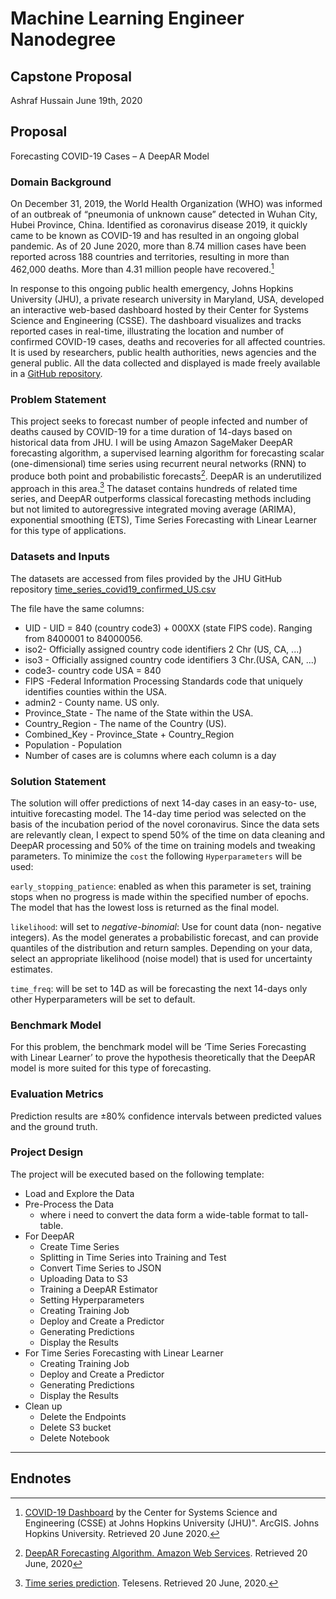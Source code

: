 
# Machine Learning Engineer Nanodegree
## Capstone Proposal
Ashraf Hussain
June 19th, 2020
## Proposal
Forecasting COVID-19 Cases – A DeepAR Model
### Domain Background
On December 31, 2019, the World Health Organization (WHO) was informed of an outbreak of “pneumonia of unknown cause” detected in Wuhan City, Hubei Province, China. Identified as coronavirus disease 2019, it quickly came
to be known as COVID-19 and has resulted in an ongoing global pandemic. As
of 20 June 2020, more than 8.74 million cases have been reported across
188 countries and territories, resulting in more than 462,000 deaths. More
than 4.31 million people have recovered.[^1]

In response to this ongoing public health emergency, Johns Hopkins
University (JHU), a private research university in Maryland, USA,
developed an interactive web-based dashboard hosted by their Center for
Systems Science and Engineering (CSSE). The dashboard visualizes and
tracks reported cases in real-time, illustrating the location and number
of confirmed COVID-19 cases, deaths and recoveries for all affected
countries. It is used by researchers, public health authorities, news
agencies and the general public. All the data collected and displayed is
made freely available in a [GitHub
repository](https://github.com/CSSEGISandData/COVID-19/tree/master/csse_covid_19_data).
### Problem Statement
This project seeks to forecast number of people infected and number of
deaths caused by COVID-19 for a time duration of 14-days based on
historical data from JHU. I will be using Amazon SageMaker DeepAR
forecasting algorithm, a supervised learning algorithm for forecasting
scalar (one-dimensional) time series using recurrent neural networks (RNN)
to produce both point and probabilistic forecasts[^2].
DeepAR is an underutilized approach in this area.[^3] The dataset contains
hundreds of related time series, and DeepAR outperforms classical
forecasting methods including but not limited to autoregressive integrated
moving average (ARIMA), exponential smoothing (ETS), Time Series
Forecasting with Linear Learner for this type of applications.
### Datasets and Inputs
The datasets are accessed from files provided by the JHU GitHub
repository [time_series_covid19_confirmed_US.csv](https://github.com/CSSEGISandData/COVID-19/blob/master/csse_covid_19_data/csse_covid_19_time_series/time_series_covid19_confirmed_US.csv)

The file have the same columns:
* UID - UID = 840 (country code3) + 000XX (state FIPS code). Ranging from
8400001 to 84000056.
* iso2- Officially assigned country code identifiers 2 Chr (US, CA, ...)
* iso3 - Officially assigned country code identifiers 3 Chr.(USA, CAN,
...)
* code3- country code USA = 840
* FIPS -Federal Information Processing Standards code that uniquely
identifies counties within the USA.
* admin2 - County name. US only.
* Province_State - The name of the State within the USA.
* Country_Region - The name of the Country (US).
* Combined_Key - Province_State + Country_Region
* Population - Population
* Number of cases are is columns where each column is a day
### Solution Statement
The solution will offer predictions of next 14-day cases in an easy-to-
use, intuitive forecasting model. The 14-day time period was selected on
the basis of the incubation period of the novel coronavirus.
Since the data sets are relevantly clean, I expect to spend 50% of the
time on data cleaning and DeepAR processing and 50% of the time on
training models and tweaking parameters.
To minimize the `cost` the following `Hyperparameters` will be used:

`early_stopping_patience`: enabled as when this parameter is set, training
stops when no progress is made within the specified number of epochs. The
model that has the lowest loss is returned as the final model.

`likelihood`: will set to _negative-binomial_: Use for count data (non-
negative integers). As the model generates a probabilistic forecast, and
can provide quantiles of the distribution and return samples. Depending on
your data, select an appropriate likelihood (noise model) that is used for
uncertainty estimates.

`time_freq`: will be set to 14D as will be forecasting the next 14-days only
other Hyperparameters will be set to default.

### Benchmark Model
For this problem, the benchmark model will be ‘Time Series Forecasting
with Linear Learner’ to prove the hypothesis theoretically that the DeepAR
model is more suited for this type of forecasting.

### Evaluation Metrics
Prediction results are ±80% confidence intervals between predicted values
and the ground truth.
### Project Design
The project will be executed based on the following template:
- Load and Explore the Data
- Pre-Process the Data
	- where i need to convert the data form a wide-table format to tall-table.
- For DeepAR
	- Create Time Series
	- Splitting in Time Series into Training and Test
	- Convert Time Series to JSON
	- Uploading Data to S3
	- Training a DeepAR Estimator
	- Setting Hyperparameters
	- Creating Training Job
	- Deploy and Create a Predictor
	- Generating Predictions
	- Display the Results
- For Time Series Forecasting with Linear Learner
	- Creating Training Job
	- Deploy and Create a Predictor
	- Generating Predictions
	- Display the Results
- Clean up
	- Delete the Endpoints
	- Delete S3 bucket
	- Delete Notebook
-----------
**Endnotes**
-----------

[^1]:[COVID-19 Dashboard](https://systems.jhu.edu/research/public-health/ncov/) by the Center for Systems Science and Engineering (CSSE) at Johns Hopkins University (JHU)". ArcGIS. Johns Hopkins University. Retrieved 20 June 2020.

[^2]:[DeepAR Forecasting Algorithm. Amazon Web Services](https://docs.aws.amazon.com/sagemaker/latest/dg/deepar.html). Retrieved 20 June, 2020 

[^3]:[Time series prediction](https://www.telesens.co/2019/06/08/time-series-prediction/). Telesens. Retrieved 20 June, 2020.
<!--stackedit_data:
eyJoaXN0b3J5IjpbMjM3NTM4NDk3LC03ODk0NTE2NDgsLTE2MT
AxOTUzODEsMTM2ODA3MzQzMiwtMTU1OTY5NjIyOSwtMTA4NTY4
ODA1MiwxMDk2NDE2ODIzLDE4MTI4ODU2MTgsLTE0MzIzNjU0ND
MsLTExMTI0OTg4NjMsLTI2MTU2NTE4MCwxMjgyNjkyNDQ2LDE2
NTMyMjgwMzQsLTE0MDU4NTQyMjYsMzYzNjkwNTY2LDE0NDc2Nj
c0NDYsMTM4MzI5MjI0MiwxNjMxNjEyMzgwLC0xNjgwNzI0MTIs
LTg5MDQ1NjkwXX0=
-->